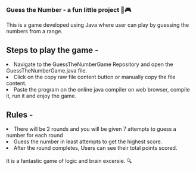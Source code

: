 ### Guess the Number - a fun little project  🚀🎮
This is a game developed using Java where user can play by guessing the numbers from a range.
## Steps to play the game -
<li> Navigate to the GuessTheNumberGame Repository and open the GuessTheNumberGame.java file.</li>
<li> Click on the copy raw file content button or manually copy the file content.</li>
<li> Paste the program on the online java compiler on web browser, compile it, run it and enjoy the game. </li>

## Rules - 
<li> There will be 2 rounds and you will be given 7 attempts to guess a number for each round</li> 
<li> Guess the number in least attempts to get the highest score. </li>
<li> After the round completes, Users can see their total points scored. </li>
<br/>
It is a fantastic game of logic and brain excersie. 🔍
